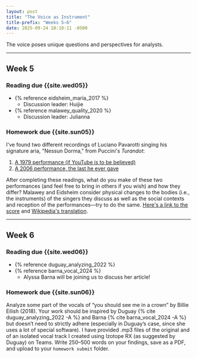 ```yaml
---
layout: post
title: "The Voice as Instrument"
title-prefix: "Weeks 5–6"
date: 2025-09-24 10:10:11 -0500
---
```


The voice poses unique questions and perspectives for analysts.

---

## Week 5

### Reading due {{site.wed05}}

-   {% reference eidsheim_maria_2017 %}
    -   Discussion leader: Huijie
-   {% reference malawey_quality_2020 %}
    -   Discussion leader: Julianna

### Homework due {{site.sun05}}

I've found two different recordings of Luciano Pavarotti singing his signature aria, "Nessun Dorma," from Puccini's _Turandot_:

1. [A 1979 performance (if YouTube is to be believed)](https://www.youtube.com/watch?v=M3ecaM5UjAA&list=RDM3ecaM5UjAA&start_radio=1)
2. [A 2006 performance, the last he ever gave](https://www.youtube.com/watch?v=rxxHvW0oNpU)

After completing these readings, what do you make of these two performances (and feel free to bring in others if you wish) and how they differ? Malawey and Eidsheim consider physical changes to the bodies (i.e., the instruments) of the singers they discuss as well as the social contexts and reception of the performances—try to do the same. [Here's a link to the score](<https://s9.imslp.org/files/imglnks/usimg/5/54/IMSLP13537-Puccini_-_Nessun_Dorma_(Voice,_Piano).pdf>) and [Wikipedia's translation](https://en.wikipedia.org/wiki/Nessun_dorma#Context_and_analysis).

---

## Week 6

### Reading due {{site.wed06}}

-   {% reference duguay_analyzing_2022 %}
-   {% reference barna_vocal_2024 %}
    -   Alyssa Barna will be joining us to discuss her article!

### Homework due {{site.sun06}}

Analyze some part of the vocals of “you should see me in a crown” by Billie Eilish (2018). Your work should be inspired by Duguay {% cite duguay_analyzing_2022 -A %} and Barna {% cite barna_vocal_2024 -A %} but doesn’t need to strictly adhere (especially in Duguay’s case, since she uses a lot of special software). I have provided .mp3 files of the original and of an isolated vocal track I created using Izotope RX (as suggested by Duguay) on Teams. Write 250–500 words on your findings, save as a PDF, and upload to your `homework submit` folder.
